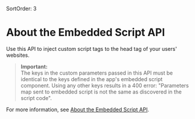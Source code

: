 SortOrder: 3
# About the Embedded Script API

Use this API to inject custom script tags to the head tag of your users' websites.

<blockquote class='important'>
  <p>
    <strong>Important:</strong><br/>
    The keys in the custom parameters passed in this API must be identical to the keys defined in the app's embedded script component. Using any other keys results in a 400 error: "Parameters map sent to embedded script is not the same as discovered in the script code".
  </p>
</blockquote>

For more information, see [About the Embedded Script API](https://devforum.wix.com/en/article/about-embedded-script-components).

